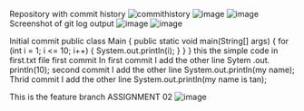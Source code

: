 
Repository with commit history 
![commithistory](https://github.com/user-attachments/assets/14cda596-d49e-4ae3-9d29-dd52e8a585f0)
![image](https://github.com/user-attachments/assets/8469df3a-b766-45cb-93c4-584cfc612471)
![image](https://github.com/user-attachments/assets/970ff46c-b1e9-4e12-aa7c-44d961d93d29)
Screenshot of git log output 
![image](https://github.com/user-attachments/assets/54476b07-3869-4607-96f4-08d3c3bacd22)
![image](https://github.com/user-attachments/assets/b22206f9-cde6-4bbf-98a1-0a4400efbcde)

Initial commit
public class Main {
    public static void main(String[] args) {
        for (int i = 1; i <= 10; i++) {
            System.out.println(i);
        }
    }
}
this the simple code in first.txt file
first commit 
In first commit I add the other line Sytem .out. println(10);
second commit I add the other line System.out.println(my name);
Thrid commit I add the other line System.out.println(my name is tan);


This is the feature branch 
ASSIGNMENT 02
![image](https://github.com/user-attachments/assets/7a722343-16ae-4ba3-a0ab-81dbddf674a9)


